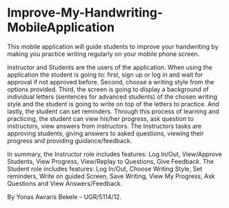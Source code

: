 # Improve-My-Handwriting-MobileApplication
  This mobile application will guide students to improve your handwriting by making you practice writing regularly on your mobile phone screen.
  
  Instructor and Students are the users of the application. When using the application the student is going to: first, sign up or log in and wait for approval if not approved before. Second, choose a writing style from the options provided. Third, the screen is going to display a background of individual letters (sentences for advanced students) of the chosen writing style and the student is going to write on top of the letters to practice. And lastly, the student can set reminders. Through this process of learning and practicing, the student can view his/her progress, ask question to instructors, view answers from instructors. The Instructors tasks are approving students, giving answers to asked questions, viewing their progress and providing guidance/feedback. 
  
  In summary, the Instructor role includes features: Log In/Out, View/Approve Students, View Progress, View/Replay to Questions, Give Feedback. The Student role includes features: Log In/Out, Choose Writing Style, Set reminders, Write on guided Screen, Save Writing, View My Progress, Ask Questions and View Answers/Feedback.



By Yonas Awraris Bekele – UGR/5114/12.

